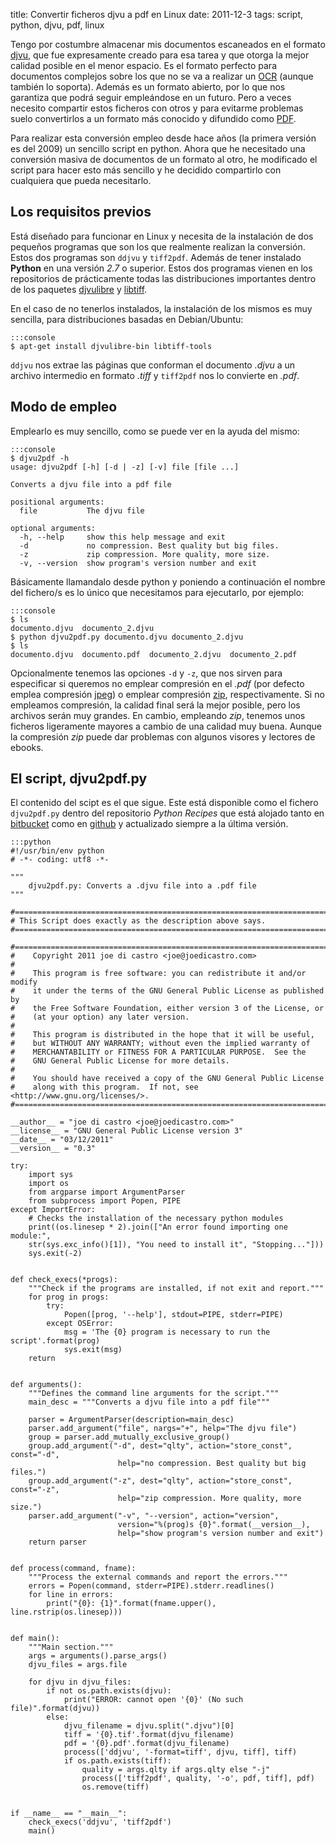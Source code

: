 title: Convertir ficheros djvu a pdf en Linux
date: 2011-12-3
tags: script, python, djvu, pdf, linux


Tengo por costumbre almacenar mis documentos escaneados en el formato 
[djvu][djvu], que fue expresamente creado para esa tarea y que otorga la mejor 
calidad posible en el menor espacio. Es el formato perfecto para documentos 
complejos sobre los que no se va a realizar un [OCR][ocr] (aunque también lo soporta). Además es un formato abierto, por lo que nos garantiza que podrá seguir 
empleándose en un futuro. Pero a veces necesito compartir estos ficheros con 
otros y para evitarme problemas suelo convertirlos a un formato más conocido y 
difundido como [PDF][pdf].

  [djvu]: http://es.wikipedia.org/wiki/DjVu
  [pdf]: http://es.wikipedia.org/wiki/Pdf
  [ocr]: http://es.wikipedia.org/wiki/Reconocimiento_%C3%B3ptico_de_caracteres
  

Para realizar esta conversión empleo desde hace años (la primera versión es del 
2009) un sencillo script en python. Ahora que he necesitado una conversión 
masiva de documentos de un formato al otro, he modificado el script para hacer 
esto más sencillo y he decidido compartirlo con cualquiera que pueda necesitarlo. 

## Los requisitos previos

Está diseñado para funcionar en Linux y necesita de la instalación de dos 
pequeños programas que son los que realmente realizan la conversión. Estos dos 
programas son `ddjvu` y `tiff2pdf`. Además de tener instalado **Python** en una 
versión *2.7* o superior. Estos dos programas vienen en los repositorios de 
prácticamente todas las distribuciones importantes dentro de los paquetes 
[djvulibre][djl] y [libtiff][ltf].

  [djl]: http://djvu.sourceforge.net/
  [ltf]: http://libtiff.maptools.org

En el caso de no tenerlos instalados, la instalación de los mismos es muy 
sencilla, para distribuciones basadas en Debian/Ubuntu:

    :::console
    $ apt-get install djvulibre-bin libtiff-tools

`ddjvu` nos extrae las páginas que conforman el documento *.djvu* a un archivo intermedio en formato *.tiff* y `tiff2pdf` nos lo convierte en *.pdf*.
 
## Modo de empleo

Emplearlo es muy sencillo, como se puede ver en la ayuda del mismo:

    :::console
    $ djvu2pdf -h
    usage: djvu2pdf [-h] [-d | -z] [-v] file [file ...]

    Converts a djvu file into a pdf file

    positional arguments:
      file           The djvu file

    optional arguments:
      -h, --help     show this help message and exit
      -d             no compression. Best quality but big files.
      -z             zip compression. More quality, more size.
      -v, --version  show program's version number and exit

Básicamente llamandalo desde python y poniendo a continuación el nombre del 
fichero/s es lo único que necesitamos para ejecutarlo, por ejemplo:

    :::console
    $ ls
    documento.djvu  documento_2.djvu
    $ python djvu2pdf.py documento.djvu documento_2.djvu
    $ ls
    documento.djvu  documento.pdf  documento_2.djvu  documento_2.pdf

Opcionalmente tenemos las opciones `-d` y `-z`, que nos sirven para especificar 
si queremos no emplear compresión en el *.pdf* (por defecto emplea compresión 
[jpeg][jpeg]) o emplear compresión [zip][zip], respectivamente. Si no empleamos compresión, la calidad final será la mejor posible, pero los archivos serán muy grandes. En cambio, empleando *zip*, tenemos unos ficheros ligeramente mayores a cambio de una calidad muy buena. Aunque la compresión *zip* puede dar problemas 
con algunos visores y lectores de ebooks.

  [jpeg]: http://es.wikipedia.org/wiki/Jpeg
  [zip]: http://es.wikipedia.org/wiki/Formato_de_compresi%C3%B3n_ZIP
  
  
## El script, djvu2pdf.py

El contenido del scipt es el que sigue. Este está disponible como el fichero 
`djvu2pdf.py` dentro del repositorio *Python Recipes*  que está alojado tanto en
[bitbucket][bb] como en [github][gh] y actualizado siempre a la última versión.

  [bb]: http://bitbucket.org/joedicastro/python-recipes
  [gh]: http://github.com/joedicastro/python-recipes
    
  
    :::python
    #!/usr/bin/env python
    # -*- coding: utf8 -*-

    """
        djvu2pdf.py: Converts a .djvu file into a .pdf file
    """

    #==============================================================================
    # This Script does exactly as the description above says.
    #==============================================================================

    #==============================================================================
    #    Copyright 2011 joe di castro <joe@joedicastro.com>
    #
    #    This program is free software: you can redistribute it and/or modify
    #    it under the terms of the GNU General Public License as published by
    #    the Free Software Foundation, either version 3 of the License, or
    #    (at your option) any later version.
    #
    #    This program is distributed in the hope that it will be useful,
    #    but WITHOUT ANY WARRANTY; without even the implied warranty of
    #    MERCHANTABILITY or FITNESS FOR A PARTICULAR PURPOSE.  See the
    #    GNU General Public License for more details.
    #
    #    You should have received a copy of the GNU General Public License
    #    along with this program.  If not, see <http://www.gnu.org/licenses/>.
    #==============================================================================

    __author__ = "joe di castro <joe@joedicastro.com>"
    __license__ = "GNU General Public License version 3"
    __date__ = "03/12/2011"
    __version__ = "0.3"

    try:
        import sys
        import os
        from argparse import ArgumentParser
        from subprocess import Popen, PIPE
    except ImportError:
        # Checks the installation of the necessary python modules
        print((os.linesep * 2).join(["An error found importing one module:",
        str(sys.exc_info()[1]), "You need to install it", "Stopping..."]))
        sys.exit(-2)


    def check_execs(*progs):
        """Check if the programs are installed, if not exit and report."""
        for prog in progs:
            try:
                Popen([prog, '--help'], stdout=PIPE, stderr=PIPE)
            except OSError:
                msg = 'The {0} program is necessary to run the script'.format(prog)
                sys.exit(msg)
        return


    def arguments():
        """Defines the command line arguments for the script."""
        main_desc = """Converts a djvu file into a pdf file"""

        parser = ArgumentParser(description=main_desc)
        parser.add_argument("file", nargs="+", help="The djvu file")
        group = parser.add_mutually_exclusive_group()
        group.add_argument("-d", dest="qlty", action="store_const", const="-d",
                            help="no compression. Best quality but big files.")
        group.add_argument("-z", dest="qlty", action="store_const", const="-z",
                            help="zip compression. More quality, more size.")
        parser.add_argument("-v", "--version", action="version",
                            version="%(prog)s {0}".format(__version__),
                            help="show program's version number and exit")
        return parser


    def process(command, fname):
        """Process the external commands and report the errors."""
        errors = Popen(command, stderr=PIPE).stderr.readlines()
        for line in errors:
            print("{0}: {1}".format(fname.upper(), line.rstrip(os.linesep)))


    def main():
        """Main section."""
        args = arguments().parse_args()
        djvu_files = args.file

        for djvu in djvu_files:
            if not os.path.exists(djvu):
                print("ERROR: cannot open '{0}' (No such file)".format(djvu))
            else:
                djvu_filename = djvu.split(".djvu")[0]
                tiff = '{0}.tif'.format(djvu_filename)
                pdf = '{0}.pdf'.format(djvu_filename)
                process(['ddjvu', '-format=tiff', djvu, tiff], tiff)
                if os.path.exists(tiff):
                    quality = args.qlty if args.qlty else "-j"
                    process(['tiff2pdf', quality, '-o', pdf, tiff], pdf)
                    os.remove(tiff)


    if __name__ == "__main__":
        check_execs('ddjvu', 'tiff2pdf')
        main() 
  
